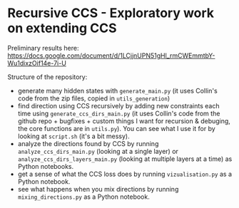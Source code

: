 # Recursive CCS - Exploratory work on extending CCS

Preliminary results here:
https://docs.google.com/document/d/1LCjjnUPN51gHl_rmCWEmmtbY-Wu1dixzOif14e-7i-U

Structure of the repository:
- generate many hidden states with `generate_main.py` (it uses Collin's code from the zip files, copied in `utils_generation`)
- find direction using CCS recursively by adding new constraints each time using `generate_ccs_dirs_main.py` (it uses Collin's code from the github repo + bugfixes + custom things I want for recursion & debuging, the core functions are in `utils.py`). You can see what I use it for by looking at `script.sh` (it's a bit messy).
- analyze the directions found by CCS by running `analyze_ccs_dirs_main.py` (looking at a single layer) or `analyze_ccs_dirs_layers_main.py` (looking at multiple layers at a time) as Python notebooks.
- get a sense of what the CCS loss does by running `vizualisation.py` as a Python notebook.
- see what happens when you mix directions by running `mixing_directions.py` as a Python notebook.